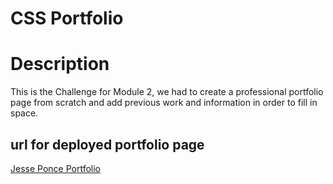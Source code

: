 # CSS Portfolio 

# Description
This is the Challenge for Module 2, we had to create a professional portfolio page from scratch and add previous work and information in order to fill in space. 

## url for deployed portfolio page 
[Jesse Ponce Portfolio](https://soulreaper077.github.io/Portfolio-css/)
